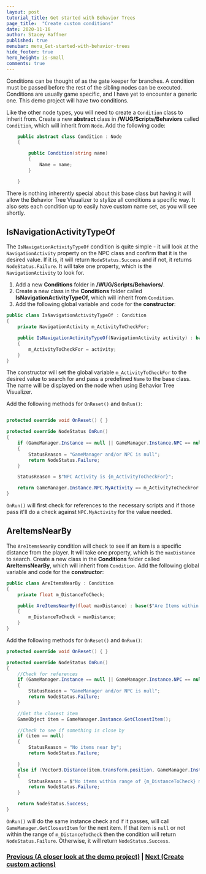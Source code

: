 ```yaml
---
layout: post
tutorial_title: Get started with Behavior Trees
page_title:  "Create custom conditions"
date: 2020-11-16
author: Stacey Haffner
published: true
menubar: menu_Get-started-with-behavior-trees
hide_footer: true
hero_height: is-small
comments: true
--- 
```


Conditions can be thought of as the gate keeper for branches. A condition must be passed before the rest of the sibling nodes can be executed. Conditions are usually game specific, and I have yet to encounter a generic one. This demo project will have two conditions.

Like the other node types, you will need to create a `Condition` class to inherit from. Create a new **abstract** class in **/WUG/Scripts/Behaviors** called `Condition`, which will inherit from `Node`. Add the following code:

```csharp
    public abstract class Condition : Node
    {

        public Condition(string name)
        {
            Name = name;
        }

    }
```

There is nothing inherently special about this base class but having it will allow the Behavior Tree Visualizer to stylize all conditions a specific way. It also sets each condition up to easily have custom name set, as you will see shortly.

## IsNavigationActivityTypeOf
The `IsNavigationActivityTypeOf` condition is quite simple - it will look at the `NavigationActivity` property on the NPC class and confirm that it is the desired value. If it is, it will return `NodeStatus.Success` and if not, it returns `NodeStatus.Failure`. It will take one property, which is the `NavigationActivity` to look for.

1. Add a new **Conditions** folder in **/WUG/Scripts/Behaviors/**. 
2. Create a new class in the **Conditions** folder called **IsNavigationActivityTypeOf**, which will inherit from `Condition`. 
3. Add the following global variable and code for the **constructor**:

```csharp
public class IsNavigationActivityTypeOf : Condition
{
    private NavigationActivity m_ActivityToCheckFor;

    public IsNavigationActivityTypeOf(NavigationActivity activity) : base($"Is Navigation Activity {activity}?")
    {
        m_ActivityToCheckFor = activity;
    }
}
```

The constructor will set the global variable `m_ActivityToCheckFor` to the desired value to search for and pass a predefined `Name` to the base class. The name will be displayed on the node when using Behavior Tree Visualizer.

Add the following methods for `OnReset()` and `OnRun()`:

```csharp

protected override void OnReset() { }

protected override NodeStatus OnRun()
{
    if (GameManager.Instance == null || GameManager.Instance.NPC == null)
    {
        StatusReason = "GameManager and/or NPC is null";
        return NodeStatus.Failure;
    }

    StatusReason = $"NPC Activity is {m_ActivityToCheckFor}";

    return GameManager.Instance.NPC.MyActivity == m_ActivityToCheckFor ? NodeStatus.Success : NodeStatus.Failure; 
}
```

`OnRun()` will first check for references to the necessary scripts and if those pass it'll do a check against `NPC.MyActivity` for the value needed.

## AreItemsNearBy
The `AreItemsNearBy` condition will check to see if an item is a specific distance from the player. It will take one property, which is the `maxDistance` to search. Create a new class in the **Conditions** folder called **AreItemsNearBy**, which will inherit from `Condition`. Add the following global variable and code for the **constructor**:

```csharp
public class AreItemsNearBy : Condition
{
    private float m_DistanceToCheck;

    public AreItemsNearBy(float maxDistance) : base($"Are Items within {maxDistance}f?") 
    { 
        m_DistanceToCheck = maxDistance; 
    }
}
```

Add the following methods for `OnReset()` and `OnRun()`:

```csharp
protected override void OnReset() { }

protected override NodeStatus OnRun()
{
    //Check for references
    if (GameManager.Instance == null || GameManager.Instance.NPC == null)
    {
        StatusReason = "GameManager and/or NPC is null";
        return NodeStatus.Failure;
    }

    //Get the closest item
    GameObject item = GameManager.Instance.GetClosestItem();

    //Check to see if something is close by
    if (item == null)
    {
        StatusReason = "No items near by";
        return NodeStatus.Failure;

    }
    else if (Vector3.Distance(item.transform.position, GameManager.Instance.NPC.transform.position) > m_DistanceToCheck)
    {
        StatusReason = $"No items within range of {m_DistanceToCheck} meters";
        return NodeStatus.Failure;
    }

    return NodeStatus.Success;
}
```
`OnRun()` will do the same instance check and if it passes, will call `GameManager.GetClosestItem` for the next item. If that item is `null` or not within the range of `m_DistanceToCheck` then the condition will return `NodeStatus.Failure`. Otherwise, it will return `NodeStatus.Success`.

### [Previous (A closer look at the demo project)](./pt6-closer-look-at-demo-project.md/)    |     [Next (Create custom actions)](./pt8-create-custom-actions.md)

